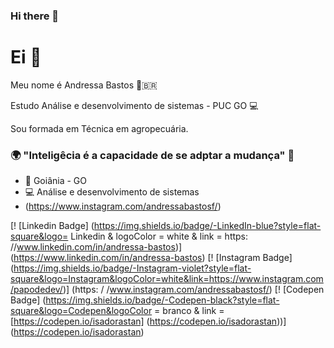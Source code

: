 ### Hi there 👋
# Ei 👋

Meu nome é Andressa Bastos 🏼‍🇧🇷

Estudo Análise e desenvolvimento de sistemas - PUC GO 💻

Sou formada em Técnica em agropecuária.

### 🌍 "Inteligêcia é a capacidade de se adptar a mudança" 🧠

- 📍 Goiânia - GO
- 💻 Análise e desenvolvimento de sistemas
- (https://www.instagram.com/andressabastosf/) 

 [! [Linkedin Badge] (https://img.shields.io/badge/-LinkedIn-blue?style=flat-square&logo= Linkedin & logoColor = white & link = https: //www.linkedin.com/in/andressa-bastos)] (https://www.linkedin.com/in/andressa-bastos) [! [Instagram Badge] (https://img.shields.io/badge/-Instagram-violet?style=flat-square&logo=Instagram&logoColor=white&link=https://www.instagram.com/papodedev/)] (https: / /www.instagram.com/andressabastosf/) [! [Codepen Badge] (https://img.shields.io/badge/-Codepen-black?style=flat-square&logo=Codepen&logoColor = branco & link = [https://codepen.io/isadorastan] (https://codepen.io/isadorastan))] (https://codepen.io/isadorastan)

<!--
**andressabastos/andressabastos** is a ✨ _special_ ✨ repository because its `README.md` (this file) appears on your GitHub profile.

Here are some ideas to get you started:

- 🔭 I’m currently working on ...
- 🌱 I’m currently learning ...
- 👯 I’m looking to collaborate on ...
- 🤔 I’m looking for help with ...
- 💬 Ask me about ...
- 📫 How to reach me: ...
- 😄 Pronouns: ...
- ⚡ Fun fact: ...
-->
